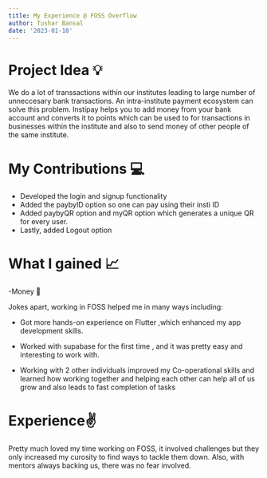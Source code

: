 ```yaml
---
title: My Experience @ FOSS Overflow
author: Tushar Bansal
date: '2023-01-18'
---
```

# Project Idea 💡

We do a lot of transsactions within our institutes leading to large number of unneccesary bank transactions. An intra-institute payment ecosystem can solve this problem. 
Instipay helps you to add money from your bank account and converts it to points which can be used to for transactions in businesses within the institute and also to send money of other people of the same institute.

# My Contributions 💻

- Developed the login and signup functionality
- Added the paybyID option so one can pay using their insti ID
- Added paybyQR option and myQR option which generates a unique QR for every user.
- Lastly, added Logout option

# What I gained 📈

-Money 💸

Jokes apart, working in FOSS helped me in many ways including:

- Got more hands-on experience on Flutter ,which enhanced my app development skills.

- Worked with supabase for the first time , and it was pretty easy and interesting to work with.

- Working with 2 other individuals improved my Co-operational skills and learned how working together and helping each other can help all of us grow and also leads to fast completion of tasks


# Experience✌️ 
Pretty much loved my time working on FOSS, it involved challenges but they only increased my curosity to find ways to tackle them down. Also, with mentors always backing us, there was no fear involved. 
